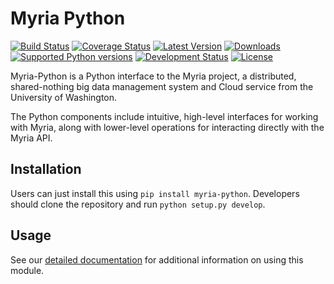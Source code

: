 Myria Python
============

[![Build Status](https://travis-ci.org/uwescience/myria-python.svg?branch=master)](https://travis-ci.org/uwescience/myria-python)
[![Coverage Status](https://img.shields.io/coveralls/uwescience/myria-python.svg)](https://coveralls.io/r/uwescience/myria-python?branch=master)
[![Latest Version](https://pypip.in/version/myria-python/badge.svg)](https://pypi.python.org/pypi/myria-python/)
[![Downloads](https://pypip.in/download/myria-python/badge.svg)](https://pypi.python.org/pypi/myria-python/)
[![Supported Python versions](https://pypip.in/py_versions/myria-python/badge.svg)](https://pypi.python.org/pypi/myria-python/)
[![Development Status](https://pypip.in/status/myria-python/badge.svg)](https://pypi.python.org/pypi/myria-python/)
[![License](https://pypip.in/license/myria-python/badge.svg)](https://pypi.python.org/pypi/myria-python/)


Myria-Python is a Python interface to the Myria project, a distributed, shared-nothing big data management system and Cloud service from the University of Washington.

The Python components include intuitive, high-level interfaces for working with Myria, along with lower-level operations for interacting directly with the Myria API.

## Installation

Users can just install this using `pip install myria-python`. Developers should clone the repository and run `python setup.py develop`.

## Usage

See our [detailed documentation](docs/index.md) for additional information on using this module.
